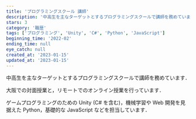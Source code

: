 ```yaml
---
title: 'プログラミングスクール 講師'
description: '中高生を主なターゲットとするプログラミングスクールで講師を務めています．'
stars: 3
category: '職歴'
tags: ['プログラミング', 'Unity', 'C#', 'Python', 'JavaScript']
beginning_time: '2022-02'
ending_time: null
eye_catch: null
created_at: '2023-01-15'
updated_at: '2023-01-15'
---
```


中高生を主なターゲットとするプログラミングスクールで講師を務めています．

大阪での対面授業と，リモートでのオンライン授業を行っています．

ゲームプログラミングのための Unity (C# を含む)，機械学習や Web 開発を見据えた Python，基礎的な JavaScript などを担当しています．
